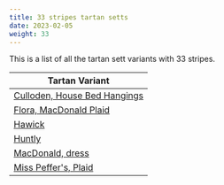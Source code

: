 ```yaml
---
title: 33 stripes tartan setts
date: 2023-02-05
weight: 33
---
```

This is a list of all the tartan sett variants with 33 stripes.

| Tartan Variant |
|---------------|
| [Culloden, House Bed Hangings](/stripes/LN/8/BA10/LN4/G4/Y6/G4/LN4/P24/LN4/R16/RA16/LN4/RA16/R16/LN4/R20/B8/LN4/Y6/LN4/B8/LN4/Y6/LN4/B8/R20/LN4/RA40/LN12/RA8/B4/RA8/LN/4)||
| [Flora, MacDonald Plaid](/stripes/B/48/K8/B8/K8/B8/K44/B48/LN12/B48/K44/B36/R48/B36/K44/G28/R8/G8/R8/G16/K2/LN12/K2/G16/R8/G8/R8/G28/K44/B8/K8/B8/K8/B/48)||
| [Hawick](/stripes/DB/6/G8/DB6/Y4/DB6/LN4/DB4/G24/G4/G24/GA24/G4/GA24/DB4/LN4/DB6/Y4/DB6/G8/DB6/Y4/DB6/LN4/DB4/DG24/G4/DG24/G4/DG24/DB4/LN4/DB6/Y/8)||
| [Huntly](/stripes/G/16/R4/G16/R24/B2/R2/B4/R2/B2/R24/B2/R2/B4/R2/B2/R24/LN2/R6/Y2/B24/R6/B24/Y2/R6/LN2/R24/G4/R6/G4/R24/G16/R4/G/16)||
| [MacDonald, dress](/stripes/B/36/R14/B4/R4/B14/R4/B4/R14/B36/R4/K36/LN16/B14/LN80/B4/R16/B4/LN80/B14/LN16/R4/K36/G36/R14/G4/R4/G12/R4/G4/R14/G36/K36/R/4)||
| [Miss Peffer's, Plaid](/stripes/LN/26/N4/LN8/N6/LN8/N8/LN4/N38/K72/LN32/K8/N8/LN8/N8/K8/LN8/K8/N8/LN8/N8/K8/LN76/N28/LN4/N4/LN4/N4/LN4/N4/LN4/N4/LN4/N/70)||
